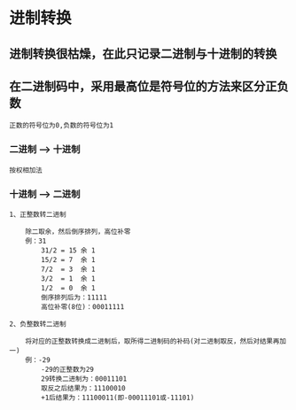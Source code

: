 # 进制转换

## 进制转换很枯燥，在此只记录二进制与十进制的转换

## 在二进制码中，采用最高位是符号位的方法来区分正负数

    正数的符号位为0,负数的符号位为1

### 二进制 --> 十进制

    按权相加法

### 十进制 --> 二进制

    1、正整数转二进制
    
        除二取余，然后倒序排列，高位补零
        例：31
            31/2 = 15 余 1
            15/2 = 7  余 1
            7/2  = 3  余 1
            3/2  = 1  余 1
            1/2  = 0  余 1
            倒序排列后为：11111
            高位补零(8位)：00011111
    
    2、负整数转二进制
    
        将对应的正整数转换成二进制后，取所得二进制码的补码(对二进制取反，然后对结果再加一)
        例：-29
            -29的正整数为29
            29转换二进制为：00011101
            取反之后结果为：11100010
            +1后结果为：11100011(即-00011101或-11101) 
            
        
